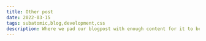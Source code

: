 ```yaml
---
title: Other post
date: 2022-03-15
tags: subatomic,blog,development,css
description: Where we pad our blogpost with enough content for it to be a feasible test of blog theme
---
```


